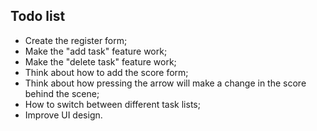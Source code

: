 ## Todo list 
- Create the register form;
- Make the "add task" feature work;
- Make the "delete task" feature work;
- Think about how to add the score form;
- Think about how pressing the arrow will make a change in the score behind the scene;
- How to switch between different task lists;
- Improve UI design.

